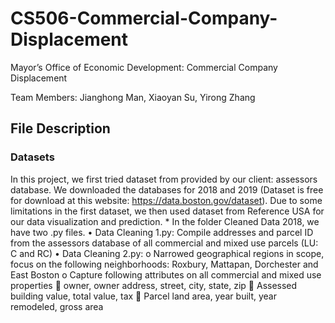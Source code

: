 # CS506-Commercial-Company-Displacement
Mayor’s Office of Economic Development: Commercial Company Displacement

Team Members: Jianghong Man, Xiaoyan Su, Yirong Zhang

## File Description
### Datasets
In this project, we first tried dataset from provided by our client: assessors database. We downloaded the databases for 2018 and 2019 (Dataset is free for download at this website: https://data.boston.gov/dataset). Due to some limitations in the first dataset, we then used dataset from Reference USA for our data visualization and prediction.
* 
In the folder Cleaned Data 2018, we have two .py files.
•	Data Cleaning 1.py: Compile addresses and parcel ID from the assessors database of all commercial and mixed use parcels (LU: C and RC)
•	Data Cleaning 2.py: 
o	Narrowed geographical regions in scope, focus on the following neighborhoods: Roxbury, Mattapan, Dorchester and East Boston
o	Capture following attributes on all commercial and mixed use properties
	owner, owner address, street, city, state, zip
	Assessed building value, total value, tax
	Parcel land area, year built, year remodeled, gross area
